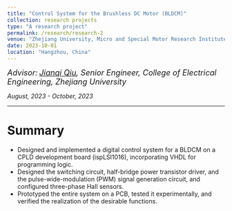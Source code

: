 ```yaml
---
title: "Control System for the Brushless DC Motor (BLDCM)"
collection: research projects
type: "A research project"
permalink: /research/research-2
venue: "Zhejiang University, Micro and Special Motor Research Institute"
date: 2023-10-01
location: "Hangzhou, China"
---
```


*<font size=4>Advisor:</font> [<font size=4>Jianqi Qiu</font>](https://person.zju.edu.cn/en/qiujianqi)<font size=4>, Senior Engineer, College of Electrical Engineering, Zhejiang University</font>*  

*August, 2023 - October, 2023*
- - -

Summary
===
- Designed and implemented a digital control system for a BLDCM on a CPLD development board (ispLSI1016), incorporating VHDL for programming logic.
- Designed the switching circuit, half-bridge power transistor driver, and the pulse-wide-modulation (PWM) signal generation circuit, and configured three-phase Hall sensors.
- Prototyped the entire system on a PCB, tested it experimentally, and verified the realization of the desirable functions.


